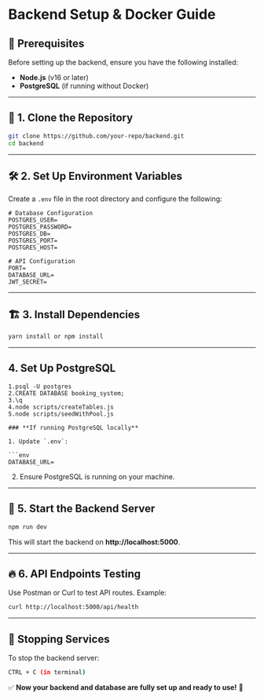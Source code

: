 # Backend Setup & Docker Guide

## 📌 Prerequisites

Before setting up the backend, ensure you have the following installed:

- **Node.js** (v16 or later)
- **PostgreSQL** (if running without Docker)

---

## 🚀 1. Clone the Repository

```sh
git clone https://github.com/your-repo/backend.git
cd backend
```

---

## 🛠 2. Set Up Environment Variables

Create a `.env` file in the root directory and configure the following:

```env
# Database Configuration
POSTGRES_USER=
POSTGRES_PASSWORD=
POSTGRES_DB=
POSTGRES_PORT=
POSTGRES_HOST=

# API Configuration
PORT=
DATABASE_URL=
JWT_SECRET=
```

---

## 🏗 3. Install Dependencies

```sh
yarn install or npm install
```

---

##  4. Set Up  PostgreSQL

```
1.psql -U postgres
2.CREATE DATABASE booking_system;
3.\q
4.node scripts/createTables.js
5.node scripts/seedWithPool.js

### **If running PostgreSQL locally**

1. Update `.env`:

```env
DATABASE_URL=
```

2. Ensure PostgreSQL is running on your machine.

---


## 🚀 5. Start the Backend Server

```sh
npm run dev
```

This will start the backend on **http://localhost:5000**.

---

## 🔥 6. API Endpoints Testing

Use Postman or Curl to test API routes.
Example:

```sh
curl http://localhost:5000/api/health
```

---

## 🛑 Stopping Services

To stop the backend server:

```sh
CTRL + C (in terminal)
```


✅ **Now your backend and database are fully set up and ready to use!** 🚀
